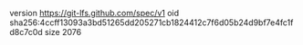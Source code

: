 version https://git-lfs.github.com/spec/v1
oid sha256:4ccff13093a3bd51265dd205271cb1824412c7f6d05b24d9bf7e4fc1fd8c7c0d
size 2076
